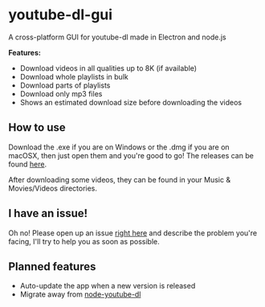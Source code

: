 # youtube-dl-gui
A cross-platform GUI for youtube-dl made in Electron and node.js

**Features:**
- Download videos in all qualities up to 8K (if available)
- Download whole playlists in bulk
- Download parts of playlists
- Download only mp3 files
- Shows an estimated download size before downloading the videos

## How to use
Download the .exe if you are on Windows or the .dmg if you are on macOSX, then just open them and you're good to go!
The releases can be found [here](https://github.com/jely2002/youtube-dl-gui/releases).

After downloading some videos, they can be found in your Music & Movies/Videos directories.

## I have an issue!
Oh no! Please open up an issue [right here](https://github.com/jely2002/youtube-dl-gui/issues) and describe the problem you're facing, I'll try to help you as soon as possible. 

## Planned features
- Auto-update the app when a new version is released
- Migrate away from [node-youtube-dl](https://github.com/przemyslawpluta/node-youtube-dl)

